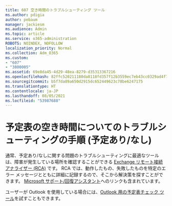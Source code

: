 ```yaml
---
title: 607 空き時間のトラブルシューティング ツール
ms.author: pdigia
author: pebaum
manager: jackiesm
ms.audience: Admin
ms.topic: article
ms.service: o365-administration
ROBOTS: NOINDEX, NOFOLLOW
localization_priority: Normal
ms.collection: Adm_O365
ms.custom:
- "607"
- "3800005"
ms.assetid: 69e8da45-4d29-48ea-8279-d35313367216
ms.openlocfilehash: 82ffc520211180da8118fd357f12b3559ec7eb43cc0329ad4f7e58f42bd8c3eb
ms.sourcegitcommit: b5f7da89a650d2915dc652449623c78be6247175
ms.translationtype: HT
ms.contentlocale: ja-JP
ms.lasthandoff: 08/05/2021
ms.locfileid: "53987688"
---
```

# <a name="troubleshooting-steps-for-calendar-availability-freebusy"></a>予定表の空き時間についてのトラブルシューティングの手順 (予定あり/なし)

通常、予定あり/なしに関する問題のトラブルシューティングに最適なツールは、障害が発生している場所を確認することができる [Exchange リモート接続アナライザー (RCA)](https://testconnectivity.microsoft.com/Default.aspx?testId=freeBusy) です。 RCA では、動作したもの、失敗したものを特定のエラー メッセージとともに詳細に記録するので、そこから解決策を探すことができます。 [Microsoft サポート/回復アシスタント](https://diagnostics.office.com/)へのリンクも含まれています。

ユーザーが Outlook を使用している場合には、[Outlook 用の予定表チェック ツール](https://www.microsoft.com/download/details.aspx?id=28786)を試すこともできます。
